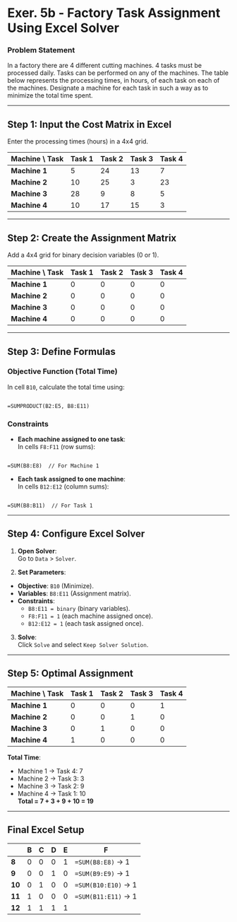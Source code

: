 
# Exer. 5b -  Factory Task Assignment Using Excel Solver  

### Problem Statement

In a factory there are 4 different cutting machines. 4 tasks must be processed daily. Tasks can be performed on any of the machines. The table below represents the processing times, in hours, of each task on each of the machines. Designate a machine for each task in such a way as to minimize the total time spent.
 

---

## Step 1: Input the Cost Matrix in Excel  
Enter the processing times (hours) in a 4x4 grid.  

| Machine \ Task | Task 1 | Task 2 | Task 3 | Task 4 |
|----------------|--------|--------|--------|--------|
| **Machine 1**  | 5      | 24     | 13     | 7      |
| **Machine 2**  | 10     | 25     | 3      | 23     |
| **Machine 3**  | 28     | 9      | 8      | 5      |
| **Machine 4**  | 10     | 17     | 15     | 3      |

---

## Step 2: Create the Assignment Matrix  
Add a 4x4 grid for binary decision variables (0 or 1).  

| Machine \ Task | Task 1 | Task 2 | Task 3 | Task 4 |
|----------------|--------|--------|--------|--------|
| **Machine 1**  | 0      | 0      | 0      | 0      |
| **Machine 2**  | 0      | 0      | 0      | 0      |
| **Machine 3**  | 0      | 0      | 0      | 0      |
| **Machine 4**  | 0      | 0      | 0      | 0      |

---

## Step 3: Define Formulas  

### **Objective Function (Total Time)**  
In cell `B10`, calculate the total time using:  
```

=SUMPRODUCT(B2:E5, B8:E11)

```

### **Constraints**  
- **Each machine assigned to one task**:  
  In cells `F8:F11` (row sums):  
```

=SUM(B8:E8)  // For Machine 1

```
- **Each task assigned to one machine**:  
In cells `B12:E12` (column sums):  
```

=SUM(B8:B11)  // For Task 1

```

---

## Step 4: Configure Excel Solver  

1. **Open Solver**:  
 Go to `Data` > `Solver`.  

2. **Set Parameters**:  
 - **Objective**: `B10` (Minimize).  
 - **Variables**: `B8:E11` (Assignment matrix).  
 - **Constraints**:  
   - `B8:E11 = binary` (binary variables).  
   - `F8:F11 = 1` (each machine assigned once).  
   - `B12:E12 = 1` (each task assigned once).  

3. **Solve**:  
 Click `Solve` and select `Keep Solver Solution`.  

---

## Step 5: Optimal Assignment  

| Machine \ Task | Task 1 | Task 2 | Task 3 | Task 4 |
|----------------|--------|--------|--------|--------|
| **Machine 1**  | 0      | 0      | 0      | 1      |
| **Machine 2**  | 0      | 0      | 1      | 0      |
| **Machine 3**  | 0      | 1      | 0      | 0      |
| **Machine 4**  | 1      | 0      | 0      | 0      |

**Total Time**:  
- Machine 1 → Task 4: 7  
- Machine 2 → Task 3: 3  
- Machine 3 → Task 2: 9  
- Machine 4 → Task 1: 10  
**Total = 7 + 3 + 9 + 10 = 19**  

---

## Final Excel Setup  

|          | B       | C       | D       | E       | F       |
|----------|---------|---------|---------|---------|---------|
| **8**    | 0       | 0       | 0       | 1       | `=SUM(B8:E8)` → 1 |
| **9**    | 0       | 0       | 1       | 0       | `=SUM(B9:E9)` → 1 |
| **10**   | 0       | 1       | 0       | 0       | `=SUM(B10:E10)` → 1 |
| **11**   | 1       | 0       | 0       | 0       | `=SUM(B11:E11)` → 1 |
| **12**   | 1       | 1       | 1       | 1       |         |

